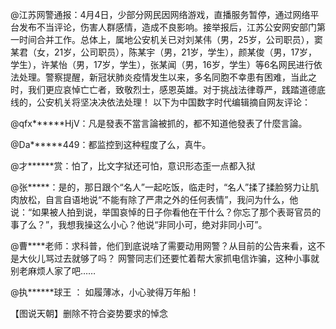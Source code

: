 @江苏网警通报：4月4日，少部分网民因网络游戏，直播服务暂停，通过网络平台发布不当评论，伤害人群感情，造成不良影响。接举报后，江苏公安网安部门第一时间合并工作。总体上，属地公安机关已对刘某伟（男，25岁，公司职员），窦某君（女，21岁，公司职员），陈某宇（男，21岁，学生），颜某俊（男，17岁，学生），许某怡（男，17岁，学生），张某闻（男，16岁，学生）等6名网民进行依法处理。警察提醒，新冠状肺炎疫情发生以来，多名同胞不幸患有困难，当此之时，我们更应哀悼亡亡者，致敬烈士，感恩英雄。对于挑战法律尊严，践踏道德底线的，公安机关将坚决决依法处理！ 以下为中国数字时代编辑摘自网友评论：

@qfx******HjV：凡是發表不當言論被抓的，都不知道他發表了什麼言論。

@Da******449：都监控到这种程度了么，真牛。

@才******赏：怕了，比文字狱还可怕，意识形态歪一点都入狱

@张*****：是的，那日跟个“名人”一起吃饭，临走时，“名人”揉了揉脸努力让肌肉放松，自言自语地说“不能有除了严肃之外的任何表情”，我问为什么，他说：“如果被人拍到说，举国哀悼的日子你看他在干什么？你忘了那个表哥官员的事了么？”，我想我操这么小心？他说“非同小可，绝对非同小可”。

@曹****老师：求科普，他们到底说啥了需要动用网警？从目前的公告来看，这不是大伙儿骂过去就够了吗？ 网警同志们还要忙着帮大家抓电信诈骗，这种小事就别老麻烦人家了吧……

@执******球王 ： 如履薄冰，小心驶得万年船！

【图说天朝】删除不符合姿势要求的悼念 
